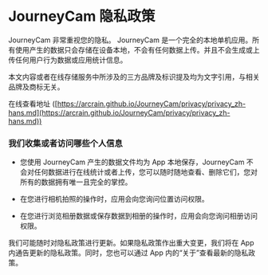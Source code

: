 # JourneyCam 隐私政策

JourneyCam 非常重视您的隐私。
JourneyCam 是一个完全的本地单机应用。所有使用产生的数据只会存储在设备本地，不会有任何数据上传。并且不会生成或上传任何用户行为数据或应用统计信息。

本文内容或者在线存储服务中所涉及的三方品牌及标识提及均为文字引用，与相关品牌及商标无关。

在线查看地址 ([https://arcrain.github.io/JourneyCam/privacy/privacy_zh-hans.md](https://arcrain.github.io/JourneyCam/privacy/privacy_zh-hans.md))

### 我们收集或者访问哪些个人信息

- 您使用 JourneyCam 产生的数据文件均为 App 本地保存，JourneyCam 不会对任何数据进行在线统计或者上传，您可以随时随地查看、删除它们，您对所有的数据拥有唯一且完全的掌控。

- 在您进行相机拍照的操作时，应用会向您询问位置访问权限。

- 在您进行浏览相册数据或保存数据到相册的操作时，应用会向您询问相册访问权限。

我们可能随时对隐私政策进行更新。如果隐私政策作出重大变更，我们将在 App 内通告更新的隐私政策。同时，您也可以通过 App 内的“关于”查看最新的隐私政策。